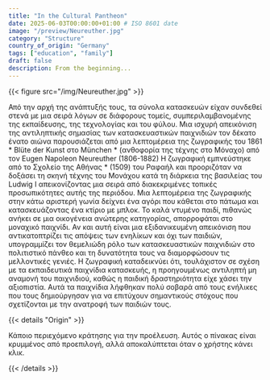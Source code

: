 ```yaml
---
title: "In the Cultural Pantheon"
date: 2025-06-03T00:00:00+01:00 # ISO 8601 date
image: "/preview/Neureuther.jpg"
category: "Structure"
country_of_origin: "Germany"
tags: ["education", "family"]
draft: false
description: From the beginning...
---
```




{{< figure src="/img/Neureuther.jpg" >}}

Από την αρχή της ανάπτυξής τους, τα σύνολα κατασκευών είχαν συνδεθεί στενά με μια σειρά λόγων σε διάφορους τομείς, συμπεριλαμβανομένης της εκπαίδευσης, της τεχνολογίας και του φύλου. Μια ισχυρή απεικόνιση της αντιληπτικής σημασίας των κατασκευαστικών παιχνιδιών τον δέκατο ένατο αιώνα παρουσιάζεται από μια λεπτομέρεια της ζωγραφικής του 1861 * Blüte der Kunst στο München * (ανθοφορία της τέχνης στο Μόναχο) από τον Eugen Napoleon Neureuther (1806-1882) Η ζωγραφική εμπνεύστηκε από το Σχολείο της Αθήνας * (1509) του Ραφαήλ και προοριζόταν να δοξάσει τη σκηνή τέχνης του Μονάχου κατά τη διάρκεια της βασιλείας του Ludwig I απεικονίζοντας μια σειρά από διακεκριμένες τοπικές προσωπικότητες αυτής της περιόδου. Μια λεπτομέρεια της ζωγραφικής στην κάτω αριστερή γωνία δείχνει ένα αγόρι που κάθεται στο πάτωμα και κατασκευάζοντας ένα κτίριο με μπλοκ. Το καλά ντυμένο παιδί, πιθανώς ανήκει σε μια οικογένεια ανώτερης κατηγορίας, απορροφάται στο μοναχικό παιχνίδι. Αν και αυτή είναι μια εξιδανικευμένη απεικόνιση που αντικατοπτρίζει τις απόψεις των ενηλίκων και όχι των παιδιών, υπογραμμίζει τον θεμελιώδη ρόλο των κατασκευαστικών παιχνιδιών στο πολιτιστικό πάνθεο και τη δυνατότητα τους να διαμορφώσουν τις μελλοντικές γενιές. Η ζωγραφική καταδεικνύει ότι, τουλάχιστον σε σχέση με τα εκπαιδευτικά παιχνίδια κατασκευής, η προηγουμένως αντιληπτή μη αναμονή του παιχνιδιού, καθώς η παιδική δραστηριότητα είχε χάσει την αξιοπιστία. Αυτά τα παιχνίδια λήφθηκαν πολύ σοβαρά από τους ενήλικες που τους δημιούργησαν για να επιτύχουν σημαντικούς στόχους που σχετίζονται με την ανατροφή των παιδιών τους.

{{< details "Origin" >}}

Κάποιο περιεχόμενο κράτησης για την προέλευση. Αυτός ο πίνακας είναι κρυμμένος από προεπιλογή, αλλά αποκαλύπτεται όταν ο χρήστης κάνει κλικ.

{{< /details >}}

